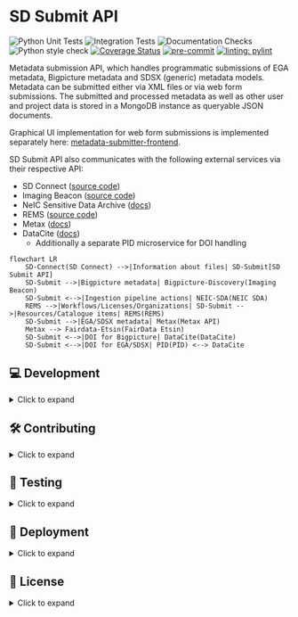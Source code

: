 # SD Submit API

![Python Unit Tests](https://github.com/CSCfi/metadata-submitter/workflows/Python%20Unit%20Tests/badge.svg)
![Integration Tests](https://github.com/CSCfi/metadata-submitter/workflows/Integration%20Tests/badge.svg)
![Documentation Checks](https://github.com/CSCfi/metadata-submitter/workflows/Documentation%20Checks/badge.svg)
![Python style check](https://github.com/CSCfi/metadata-submitter/workflows/Python%20style%20check/badge.svg)
[![Coverage Status](https://coveralls.io/repos/github/CSCfi/metadata-submitter/badge.svg?branch=main)](https://coveralls.io/github/CSCfi/metadata-submitter?branch=main)
[![pre-commit](https://img.shields.io/badge/pre--commit-enabled-brightgreen?logo=pre-commit&logoColor=white)](https://github.com/pre-commit/pre-commit)
[![linting: pylint](https://img.shields.io/badge/linting-pylint-yellowgreen)](https://github.com/PyCQA/pylint)

Metadata submission API, which handles programmatic submissions of EGA metadata, Bigpicture metadata and SDSX (generic) metadata models. Metadata can be submitted either via XML files or via web form submissions. The submitted and processed metadata as well as other user and project data is stored in a MongoDB instance as queryable JSON documents.

Graphical UI implementation for web form submissions is implemented separately here: [metadata-submitter-frontend](https://github.com/CSCfi/metadata-submitter-frontend).

SD Submit API also communicates with the following external services via their respective API:
- SD Connect ([source code](https://github.com/CSCfi/swift-browser-ui))
- Imaging Beacon ([source code](https://github.com/CSCfi/imaging-beacon))
- NeIC Sensitive Data Archive ([docs](https://neic-sda.readthedocs.io/en/latest/))
- REMS ([source code](https://github.com/CSCfi/rems))
- Metax ([docs](https://metax.fairdata.fi/docs/))
- DataCite ([docs](https://support.datacite.org/))
  - Additionally a separate PID microservice for DOI handling

```mermaid
flowchart LR
    SD-Connect(SD Connect) -->|Information about files| SD-Submit[SD Submit API]
    SD-Submit -->|Bigpicture metadata| Bigpicture-Discovery(Imaging Beacon)
    SD-Submit <-->|Ingestion pipeline actions| NEIC-SDA(NEIC SDA)
    REMS -->|Workflows/Licenses/Organizations| SD-Submit -->|Resources/Catalogue items| REMS(REMS)
    SD-Submit -->|EGA/SDSX metadata| Metax(Metax API)
    Metax --> Fairdata-Etsin(FairData Etsin)
    SD-Submit <-->|DOI for Bigpicture| DataCite(DataCite)
    SD-Submit <-->|DOI for EGA/SDSX| PID(PID) <--> DataCite
```

## 💻 Development

<details><summary>Click to expand</summary>

### Prerequisites

- `Docker`

Aspell for spell checking:
- Mac: `brew install aspell`
- Ubuntu/Debian:`sudo apt-get install aspell`

- [`Git LFS`](https://git-lfs.com/)

Git LFS is required to checkout the `metadata_backend/conf/taxonomy_files/names.json` file. This file can be generated
from NCBI taxonomy using the following command:
```bash
scripts/taxonomy/generate_name_taxonomy.sh
```

### Initialise the project for development and testing

Clone the repository and go to the project directory:

 ```
 git clone
 cd metadata-submitter
```

The project is managed by `uv` that creates a virtual environment in `.venv` directory
using the python version defined in the `.python-version`. The  `uv` also installs the
depencies defined in `uv.lock` file. The `uv.lock` file captures the exact versions of
all direct and transitive dependencies specified in the `pyproject.toml` file. Tox
depencies are managed in the `test` optional dependency group.  Dependencies are added and
removed using the `uv add` and `uv remove` commands or by directly editing
the `pyproject.toml` file. In the latter case run `uv sync` or `uv sync --dev` to update
the `uv.lock` file.

Create and activate the virtual environment, install the dependencies and the tox and
pre-commit tools:

```
curl -LsSf https://astral.sh/uv/install.sh | sh
uv tool install tox --with tox-uv
uv tool install pre-commit --with pre-commit-uv
uv sync --dev
pre-commit install
```

### Configure environmental variables


Copy the contents of `.env.example` file to `.env` file and edit it as needed:

```cp .env.example .env```

### Run the web service and database locally

Launch both server and database with Docker by running: `docker compose up --build` (add `-d` flag to the command to run containers in the background).

Server can then be found from `http://localhost:5430`.

> **If you are developing on macOS,** you will also need to reconfigure the `database` service in `docker-compose.yml` file to the following:

```yml
  database:
    image: "arm64v8/mongo"
    platform: linux/arm64/v8
    ...
```

> **If you also need to initiate the graphical UI for developing the API**, check out [metadata-submitter-frontend](https://github.com/CSCfi/metadata-submitter-frontend/) repository and follow its development instructions. You will then also need to set the `REDIRECT_URL` environment variable to the UI address (e.g. add `REDIRECT_URL=http://localhost:3000` into the `.env` file) and relaunch the development environment as specified above.

Alternatively, there is a more convenient method for developing the SD Submit API via a _**Python virtual environment using a Procfile**_, which is described here below.

### Developing with Python virtual environment

Please use `uv` to create the virtual environment for development and testing as instructed above. Then follows these instructions:

```bash
# Optional: update references for metax integration
$ scripts/metax_mappings/fetch_refs.sh

# Optional: update taxonomy names for taxonomy search endpoint
# However, this is a NECESSARY step if you have not installed Git LFS
$ scripts/taxonomy/generate_name_taxonomy.sh
```

Then copy `.env` file and set up the environment variables.
The example file has hostnames for development with Docker network (via `docker compose`). You will have to change the hostnames to `localhost`.

```bash
$ cp .env.example .env  # Make any changes you need to the file
```

Finally, start the servers with code reloading enabled, so any code changes restarts the servers automatically.

```bash
$ uv run honcho start
```

The development server should now be accessible at `localhost:5430`.
If it doesn't work right away, check your settings in `.env` and restart the servers manually if you make changes to `.env` file.

> **Note:** This approach uses Docker to run MongoDB. You can comment it out in the `Procfile` if you don't want to use Docker.

### OpenAPI Specification docs with Swagger

Swagger UI for viewing the API specs is already available in the production docker image. During development, you can enable it by executing: `bash scripts/swagger/generate.sh`.

Restart the server, and the swagger docs will be available at http://localhost:5430/swagger.

**Swagger docs requirements:**
- `bash`
- `Python 3.12+`
- `PyYaml` (installed via the development dependencies)
- `realpath` (default Linux terminal command)

### Keeping Python requirements up to date

The project Python package dependencies are automatically being kept up to date with [renovatebot](https://github.com/renovatebot/renovate).

Dependencies are added and removed to the project using the `uv` commands or by directly editing the `pyproject.toml` file. In the latter case run `uv sync` or `uv sync --dev` to update the `uv.lock` file.

</details>

## 🛠️ Contributing

<details><summary>Click to expand</summary>

Development team members should check internal [contributing guidelines for Gitlab](https://gitlab.ci.csc.fi/groups/sds-dev/-/wikis/Guides/Contributing).

If you are not part of CSC and our development team, your help is nevertheless very welcome. Please see [contributing guidelines for Github](CONTRIBUTING.md).

</details>

## 🧪 Testing

<details><summary>Click to expand</summary>

Majority of the automated tests (such as unit tests, code style checks etc.) can be run with [`tox`](https://tox.wiki/en/4.24.2/) automation. Integration tests are run separately with [`pytest`](https://docs.pytest.org/en/stable/) as they require the full test environment to be running with a local database instance and all the mocked versions of related external services.

Please use `uv` to create the virtual environment for development and testing as instructed above. Then follows the minimal instructions below for executing the automated tests of this project locally. Run the below commands in the project root:

```bash
# Unit tests, linting, etc.
tox -p auto

# Integration tests
docker compose --env-file .env.example up --build -d
pytest tests/integration
```

Additionally, we use pre-commit hooks in the CI/CD pipeline for automated tests in every merge/pull request. The pre-commit hooks include some extra tests such as spellchecking so installing pre-commit hooks locally (with `pre-commit install`) is also useful.

</details>

## 🚀 Deployment

<details><summary>Click to expand</summary>

Production version can be built and run with following docker commands:
```bash
$ docker build --no-cache -f dockerfiles/Dockerfile -t cscfi/metadata-submitter .
$ docker run -p 5430:5430 cscfi/metadata-submitter
```

The [frontend](https://github.com/CSCfi/metadata-submitter-frontend) is built and added as static files to the backend deployment with this method.

> Helm charts for a kubernetes cluster deployment will also be available soon™️.

</details>

## 📜 License

<details><summary>Click to expand</summary>

Metadata submission interface is released under `MIT`, see [LICENSE](LICENSE).

</details>
